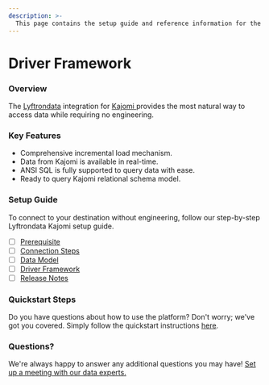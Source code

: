 ```yaml
---
description: >-
  This page contains the setup guide and reference information for the Kajomi source connector.
---
```


# Driver Framework

### Overview

The [Lyftrondata](https://www.lyftrondata.com/) integration for [Kajomi](https://www.lyftrondata.com/integration/kajomi/)[ ](https://www.lyftrondata.com/integration/kajomi/)provides the most natural way to access data while requiring no engineering.

### Key Features

* Comprehensive incremental load mechanism.
* Data from Kajomi is available in real-time.&#x20;
* ANSI SQL is fully supported to query data with ease.
* Ready to query Kajomi relational schema model.

### Setup Guide

To connect to your destination without engineering, follow our step-by-step Lyftrondata Kajomi setup guide.

* [ ] [Prerequisite](../../marketing-analytics/kajomi/prerequisite.md)
* [ ] [Connection Steps](../../marketing-analytics/kajomi/connection-steps.md)
* [ ] [Data Model](../../marketing-analytics/kajomi/data-model/)
* [ ] [Driver Framework](../../marketing-analytics/kajomi/driver-framework/)
* [ ] [Release Notes](../../marketing-analytics/kajomi/release-notes.md)

### Quickstart Steps

Do you have questions about how to use the platform? Don't worry; we've got you covered. Simply follow the quickstart instructions [here](../../../quickstart-steps.md).

### Questions? <a href="#questions" id="questions"></a>

We're always happy to answer any additional questions you may have! [Set up a meeting with our data experts.](https://www.lyftrondata.com/book-a-meeting/)


